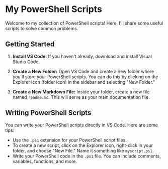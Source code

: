 # My PowerShell Scripts

Welcome to my collection of PowerShell scripts! Here, I'll share some useful scripts to solve common problems.

## Getting Started

1. **Install VS Code:**
   If you haven't already, download and install Visual Studio Code.

2. **Create a New Folder:**
   Open VS Code and create a new folder where you'll store your PowerShell scripts. You can do this by clicking on the Explorer icon (folder icon) in the sidebar and selecting "New Folder."

3. **Create a New Markdown File:**
   Inside your folder, create a new file named `readme.md`. This will serve as your main documentation file.

## Writing PowerShell Scripts

You can write your PowerShell scripts directly in VS Code. Here are some tips:

- Use the `.ps1` extension for your PowerShell script files.
- To create a new script, click on the Explorer icon, right-click in your folder, and choose "New File." Name it something like `myscript.ps1`.
- Write your PowerShell code in the `.ps1` file. You can include comments, variables, functions, and more.
